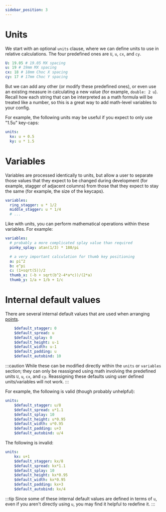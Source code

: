 ```yaml
---
sidebar_position: 3
---
```


# Units

We start with an optional `units` clause, where we can define units to use in relative calculations.
The four predefined ones are `U`, `u`, `cx`, and `cy`.
```yaml
U: 19.05 # 19.05 MX spacing
u: 19 # 19mm MX spacing
cx: 18 # 18mm Choc X spacing
cy: 17 # 17mm Choc Y spacing
```

But we can add any other (or modify these predefined ones), or even use an existing measure in calculating a new value (for example, `double: 2 u`).
Recall how each string that can be interpreted as a math formula will be treated like a number, so this is a great way to add math-level variables to your config.

For example, the following units may be useful if you expect to only use "1.5u" key-caps:
```yaml
units:
  kx: u + 0.5
  ky: u * 1.5
```

# Variables

Variables are processed identically to units, but allow a user to separate those values that they expect to be changed during development
(for example, stagger of adjacent columns) from those that they expect to stay the same (for example, the size of the keycaps).
```yaml
variables:
  ring_stagger: u * 1/2
  middle_stagger: u * 1/4
  # ...
```

Like with units, you can perform mathematical operations within these variables.
For example:
```yaml
variables:
  # probably a more complicated splay value than required
  pinky_splay: atan(1/3) * 180/pi

  # a very important calculation for thumb key positioning
  a: pi^2
  b: e^pi
  c: (1+sqrt(5))/2
  thumb_x: (-b + sqrt(b^2-4*a*c))/(2*a)
  thumb_y: 1/a + 1/b + 1/c
```

# Internal default values

There are several internal default values that are used when arranging [points](points).
```yaml
    $default_stagger: 0
    $default_spread: u
    $default_splay: 0
    $default_height: u-1
    $default_width: u-1
    $default_padding: u
    $default_autobind: 10
```

:::caution
While these can be modified directly within the `units` or `variables` section;
they can only be reassigned using math involving the predefined units `U`, `u`, `cx`, and `cy`.
Reassigning these defaults using user defined units/variables will not work.
:::

For example, the following is valid (though probably unhelpful):
```yaml
units:
    $default_stagger: u/8
    $default_spread: u*1.1
    $default_splay: 10
    $default_height: u*0.95
    $default_width: u*0.95
    $default_padding: u+3
    $default_autobind: u/4
```
The following is invalid:
```yaml
units:
    kx: u+1
    $default_stagger: kx/8
    $default_spread: kx*1.1
    $default_splay: 10
    $default_height: kx*0.95
    $default_width: kx*0.95
    $default_padding: kx+3
    $default_autobind: kx/4
```

:::tip
Since some of these internal default values are defined in terms of `u`,
even if you aren't directly using `u`, you may find it helpful to redefine it.
:::
